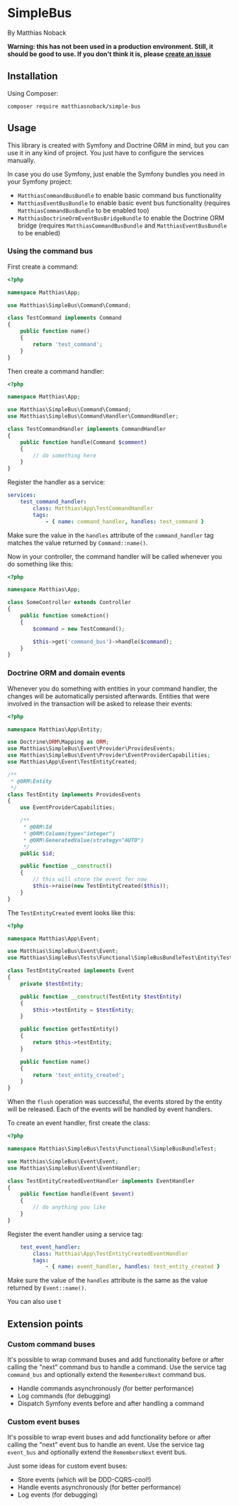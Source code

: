 # SimpleBus

By Matthias Noback

**Warning: this has not been used in a production environment. Still, it should be good to use. If you don't think it is, please [create an issue](https://github.com/matthiasnoback/simple-bus/issues)**

## Installation

Using Composer:

    composer require matthiasnoback/simple-bus

## Usage

This library is created with Symfony and Doctrine ORM in mind, but you can use it in any kind of project. You just have
to configure the services manually.

In case you do use Symfony, just enable the Symfony bundles you need in your Symfony project:

- `MatthiasCommandBusBundle` to enable basic command bus functionality
- `MatthiasEventBusBundle` to enable basic event bus functionality (requires `MatthiasCommandBusBundle` to be enabled too)
- `MatthiasDoctrineOrmEventBusBridgeBundle` to enable the Doctrine ORM bridge (requires `MatthiasCommandBusBundle` and `MatthiasEventBusBundle` to be enabled)

### Using the command bus

First create a command:

```php
<?php

namespace Matthias\App;

use Matthias\SimpleBus\Command\Command;

class TestCommand implements Command
{
    public function name()
    {
        return 'test_command';
    }
}
```

Then create a command handler:

```php
<?php

namespace Matthias\App;

use Matthias\SimpleBus\Command\Command;
use Matthias\SimpleBus\Command\Handler\CommandHandler;

class TestCommandHandler implements CommandHandler
{
    public function handle(Command $comment)
    {
        // do something here
    }
}
```

Register the handler as a service:

```yaml
services:
    test_command_handler:
        class: Matthias\App\TestCommandHandler
        tags:
            - { name: command_handler, handles: test_command }
```

Make sure the value in the `handles` attribute of the `command_handler` tag matches the value returned by
`Command::name()`.

Now in your controller, the command handler will be called whenever you do something like this:

```php
<?php

namespace Matthias\App;

class SomeController extends Controller
{
    public function someAction()
    {
        $command = new TestCommand();

        $this->get('command_bus')->handle($command);
    }
}
```

### Doctrine ORM and domain events

Whenever you do something with entities in your command handler, the changes will be automatically persisted afterwards.
Entities that were involved in the transaction will be asked to release their events:

```php
<?php

namespace Matthias\App\Entity;

use Doctrine\ORM\Mapping as ORM;
use Matthias\SimpleBus\Event\Provider\ProvidesEvents;
use Matthias\SimpleBus\Event\Provider\EventProviderCapabilities;
use Matthias\App\Event\TestEntityCreated;

/**
 * @ORM\Entity
 */
class TestEntity implements ProvidesEvents
{
    use EventProviderCapabilities;

    /**
     * @ORM\Id
     * @ORM\Column(type="integer")
     * @ORM\GeneratedValue(strategy="AUTO")
     */
    public $id;

    public function __construct()
    {
        // this will store the event for now
        $this->raise(new TestEntityCreated($this));
    }
}
```

The `TestEntityCreated` event looks like this:

```php
<?php

namespace Matthias\App\Event;

use Matthias\SimpleBus\Event\Event;
use Matthias\SimpleBus\Tests\Functional\SimpleBusBundleTest\Entity\TestEntity;

class TestEntityCreated implements Event
{
    private $testEntity;

    public function __construct(TestEntity $testEntity)
    {
        $this->testEntity = $testEntity;
    }

    public function getTestEntity()
    {
        return $this->testEntity;
    }

    public function name()
    {
        return 'test_entity_created';
    }
}
```

When the `flush` operation was successful, the events stored by the entity will be released. Each of the events will
be handled by event handlers.

To create an event handler, first create the class:

```php
<?php

namespace Matthias\SimpleBus\Tests\Functional\SimpleBusBundleTest;

use Matthias\SimpleBus\Event\Event;
use Matthias\SimpleBus\Event\EventHandler;

class TestEntityCreatedEventHandler implements EventHandler
{
    public function handle(Event $event)
    {
        // do anything you like
    }
}
```

Register the event handler using a service tag:

```yaml
    test_event_handler:
        class: Matthias\App\TestEntityCreatedEventHandler
        tags:
            - { name: event_handler, handles: test_entity_created }
```

Make sure the value of the `handles`  attribute is the same as the value returned by `Event::name()`.

You can also use t

## Extension points

### Custom command buses

It's possible to wrap command buses and add functionality before or after calling the "next" command bus to handle a command. Use the service tag `command_bus` and optionally extend the `RemembersNext` command bus.

- Handle commands asynchronously (for better performance)
- Log commands (for debugging)
- Dispatch Symfony events before and after handling a command

### Custom event buses

It's possible to wrap event buses and add functionality before or after calling the "next" event bus to handle an event. Use the service tag `event_bus` and optionally extend the `RemembersNext` event bus.

Just some ideas for custom event buses:

- Store events (which will be DDD-CQRS-cool!)
- Handle events asynchronously (for better performance)
- Log events (for debugging)
